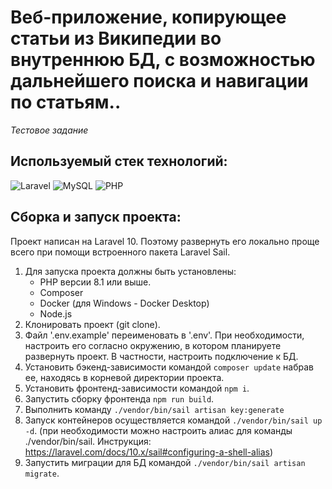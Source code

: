 # Веб-приложение, копирующее статьи из Википедии во внутреннюю БД, с возможностью дальнейшего поиска и навигации по статьям..
*Тестовое задание*

## Используемый стек технологий:
![Laravel](https://img.shields.io/badge/laravel-%23FF2D20.svg?style=for-the-badge&logo=laravel&logoColor=white)
![MySQL](https://img.shields.io/badge/mysql-%2300f.svg?style=for-the-badge&logo=mysql&logoColor=white)
![PHP](https://img.shields.io/badge/php-%23777BB4.svg?style=for-the-badge&logo=php&logoColor=white)

## Сборка и запуск проекта:
Проект написан на Laravel 10.
Поэтому развернуть его локально проще всего при помощи встроенного пакета Laravel Sail.
1) Для запуска проекта должны быть установлены:
    - PHP версии 8.1 или выше.
    - Composer
    - Docker (для Windows - Docker Desktop)
    - Node.js
2) Клонировать проект (git clone).
3) Файл '.env.example' переименовать в '.env'. При необходимости, настроить его согласно окружению, в котором планируете развернуть проект.
В частности, настроить подключение к БД.
4) Установить бэкенд-зависимости командой `composer update` набрав ее, находясь в корневой директории проекта.
5) Установить фронтенд-зависимости командой `npm i`.
6) Запустить сборку фронтенда `npm run build`.
7) Выполнить команду `./vendor/bin/sail artisan key:generate`
8) Запуск контейнеров осуществляется командой `./vendor/bin/sail up -d`.
(при необходимости можно настроить алиас для команды ./vendor/bin/sail.
Инструкция:  https://laravel.com/docs/10.x/sail#configuring-a-shell-alias)
9) Запустить миграции для БД командой `./vendor/bin/sail artisan migrate`.
